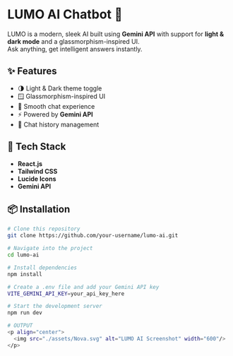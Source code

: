 # LUMO AI Chatbot 🤖

LUMO  is a modern, sleek AI built using **Gemini API** with support for **light & dark mode** and a glassmorphism-inspired UI.  
Ask anything, get intelligent answers instantly.

  
## ✨ Features 
- 🌗 Light & Dark theme toggle
- 🪟 Glassmorphism-inspired UI
- 💬 Smooth chat experience
- ⚡ Powered by **Gemini API**
- 📜 Chat history management

## 🚀 Tech Stack
- **React.js**
- **Tailwind CSS**
- **Lucide Icons**
- **Gemini API**


## 📦 Installation
```bash
# Clone this repository
git clone https://github.com/your-username/lumo-ai.git

# Navigate into the project
cd lumo-ai

# Install dependencies
npm install

# Create a .env file and add your Gemini API key
VITE_GEMINI_API_KEY=your_api_key_here

# Start the development server
npm run dev

# OUTPUT
<p align="center">
  <img src="./assets/Nova.svg" alt="LUMO AI Screenshot" width="600"/>
</p>



